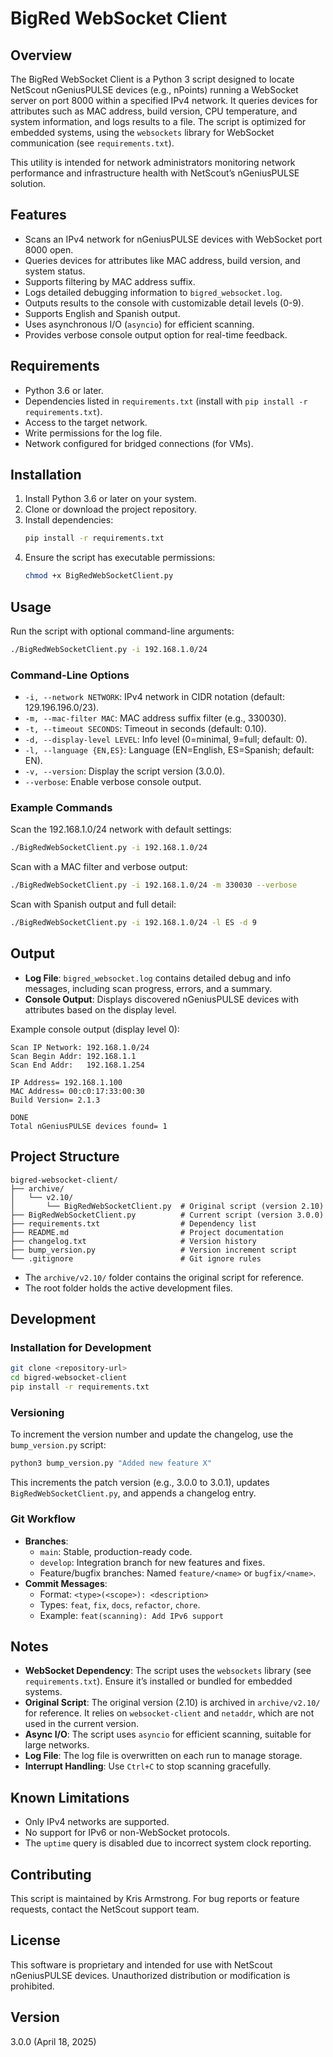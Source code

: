 # BigRed WebSocket Client

## Overview

The BigRed WebSocket Client is a Python 3 script designed to locate NetScout nGeniusPULSE devices (e.g., nPoints) running a WebSocket server on port 8000 within a specified IPv4 network. It queries devices for attributes such as MAC address, build version, CPU temperature, and system information, and logs results to a file. The script is optimized for embedded systems, using the `websockets` library for WebSocket communication (see `requirements.txt`).

This utility is intended for network administrators monitoring network performance and infrastructure health with NetScout’s nGeniusPULSE solution.

## Features

- Scans an IPv4 network for nGeniusPULSE devices with WebSocket port 8000 open.
- Queries devices for attributes like MAC address, build version, and system status.
- Supports filtering by MAC address suffix.
- Logs detailed debugging information to `bigred_websocket.log`.
- Outputs results to the console with customizable detail levels (0-9).
- Supports English and Spanish output.
- Uses asynchronous I/O (`asyncio`) for efficient scanning.
- Provides verbose console output option for real-time feedback.

## Requirements

- Python 3.6 or later.
- Dependencies listed in `requirements.txt` (install with `pip install -r requirements.txt`).
- Access to the target network.
- Write permissions for the log file.
- Network configured for bridged connections (for VMs).

## Installation

1. Install Python 3.6 or later on your system.
2. Clone or download the project repository.
3. Install dependencies:
   ```bash
   pip install -r requirements.txt
   ```
4. Ensure the script has executable permissions:
   ```bash
   chmod +x BigRedWebSocketClient.py
   ```

## Usage

Run the script with optional command-line arguments:

```bash
./BigRedWebSocketClient.py -i 192.168.1.0/24
```

### Command-Line Options

- `-i, --network NETWORK`: IPv4 network in CIDR notation (default: 129.196.196.0/23).
- `-m, --mac-filter MAC`: MAC address suffix filter (e.g., 330030).
- `-t, --timeout SECONDS`: Timeout in seconds (default: 0.10).
- `-d, --display-level LEVEL`: Info level (0=minimal, 9=full; default: 0).
- `-l, --language {EN,ES}`: Language (EN=English, ES=Spanish; default: EN).
- `-v, --version`: Display the script version (3.0.0).
- `--verbose`: Enable verbose console output.

### Example Commands

Scan the 192.168.1.0/24 network with default settings:

```bash
./BigRedWebSocketClient.py -i 192.168.1.0/24
```

Scan with a MAC filter and verbose output:

```bash
./BigRedWebSocketClient.py -i 192.168.1.0/24 -m 330030 --verbose
```

Scan with Spanish output and full detail:

```bash
./BigRedWebSocketClient.py -i 192.168.1.0/24 -l ES -d 9
```

## Output

- **Log File**: `bigred_websocket.log` contains detailed debug and info messages, including scan progress, errors, and a summary.
- **Console Output**: Displays discovered nGeniusPULSE devices with attributes based on the display level.

Example console output (display level 0):

```
Scan IP Network: 192.168.1.0/24
Scan Begin Addr: 192.168.1.1
Scan End Addr:   192.168.1.254

IP Address= 192.168.1.100
MAC Address= 00:c0:17:33:00:30
Build Version= 2.1.3

DONE
Total nGeniusPULSE devices found= 1
```

## Project Structure

```
bigred-websocket-client/
├── archive/
│   └── v2.10/
│       └── BigRedWebSocketClient.py  # Original script (version 2.10)
├── BigRedWebSocketClient.py          # Current script (version 3.0.0)
├── requirements.txt                  # Dependency list
├── README.md                         # Project documentation
├── changelog.txt                     # Version history
├── bump_version.py                   # Version increment script
└── .gitignore                        # Git ignore rules
```

- The `archive/v2.10/` folder contains the original script for reference.
- The root folder holds the active development files.

## Development

### Installation for Development

```bash
git clone <repository-url>
cd bigred-websocket-client
pip install -r requirements.txt
```

### Versioning

To increment the version number and update the changelog, use the `bump_version.py` script:

```bash
python3 bump_version.py "Added new feature X"
```

This increments the patch version (e.g., 3.0.0 to 3.0.1), updates `BigRedWebSocketClient.py`, and appends a changelog entry.

### Git Workflow

- **Branches**:
  - `main`: Stable, production-ready code.
  - `develop`: Integration branch for new features and fixes.
  - Feature/bugfix branches: Named `feature/<name>` or `bugfix/<name>`.
- **Commit Messages**:
  - Format: `<type>(<scope>): <description>`
  - Types: `feat`, `fix`, `docs`, `refactor`, `chore`.
  - Example: `feat(scanning): Add IPv6 support`

## Notes

- **WebSocket Dependency**: The script uses the `websockets` library (see `requirements.txt`). Ensure it’s installed or bundled for embedded systems.
- **Original Script**: The original version (2.10) is archived in `archive/v2.10/` for reference. It relies on `websocket-client` and `netaddr`, which are not used in the current version.
- **Async I/O**: The script uses `asyncio` for efficient scanning, suitable for large networks.
- **Log File**: The log file is overwritten on each run to manage storage.
- **Interrupt Handling**: Use `Ctrl+C` to stop scanning gracefully.

## Known Limitations

- Only IPv4 networks are supported.
- No support for IPv6 or non-WebSocket protocols.
- The `uptime` query is disabled due to incorrect system clock reporting.

## Contributing

This script is maintained by Kris Armstrong. For bug reports or feature requests, contact the NetScout support team.

## License

This software is proprietary and intended for use with NetScout nGeniusPULSE devices. Unauthorized distribution or modification is prohibited.

## Version

3.0.0 (April 18, 2025)